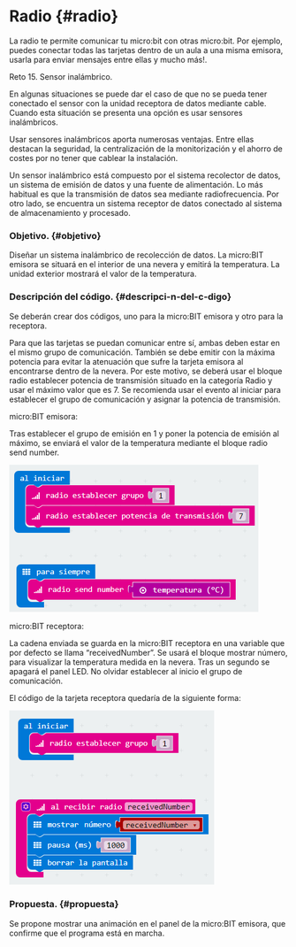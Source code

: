 # Radio {#radio}

La radio te permite comunicar tu micro:bit con otras micro:bit. Por ejemplo, puedes conectar todas las tarjetas dentro de un aula a una misma emisora, usarla para enviar mensajes entre ellas y mucho más!.

Reto 15\. Sensor inalámbrico.

En algunas situaciones se puede dar el caso de que no se pueda tener conectado el sensor con la unidad receptora de datos mediante cable. Cuando esta situación se presenta una opción es usar sensores inalámbricos.

Usar sensores inalámbricos aporta numerosas ventajas. Entre ellas destacan la seguridad, la centralización de la monitorización y el ahorro de costes por no tener que cablear la instalación.

Un sensor inalámbrico está compuesto por el sistema recolector de datos, un sistema de emisión de datos y una fuente de alimentación. Lo más habitual es que la transmisión de datos sea mediante radiofrecuencia. Por otro lado, se encuentra un sistema receptor de datos conectado al sistema de almacenamiento y procesado.

### Objetivo. {#objetivo}

Diseñar un sistema inalámbrico de recolección de datos. La micro:BIT emisora se situará en el interior de una nevera y emitirá la temperatura. La unidad exterior mostrará el valor de la temperatura.

### Descripción del código. {#descripci-n-del-c-digo}

Se deberán crear dos códigos, uno para la micro:BIT emisora y otro para la receptora.

Para que las tarjetas se puedan comunicar entre sí, ambas deben estar en el mismo grupo de comunicación. También se debe emitir con la máxima potencia para evitar la atenuación que sufre la tarjeta emisora al encontrarse dentro de la nevera. Por este motivo, se deberá usar el bloque radio establecer potencia de transmisión situado en la categoría Radio y usar el máximo valor que es 7\. Se recomienda usar el evento al iniciar para establecer el grupo de comunicación y asignar la potencia de transmisión.

micro:BIT emisora:

Tras establecer el grupo de emisión en 1 y poner la potencia de emisión al máximo, se enviará el valor de la temperatura mediante el bloque radio send number.

![](images/image3.png)

micro:BIT receptora:

La cadena enviada se guarda en la micro:BIT receptora en una variable que por defecto se llama “receivedNumber”. Se usará el bloque mostrar número, para visualizar la temperatura medida en la nevera. Tras un segundo se apagará el panel LED. No olvidar establecer al inicio el grupo de comunicación.

El código de la tarjeta receptora quedaría de la siguiente forma:

![](images/image4.png)

### Propuesta. {#propuesta}

Se propone mostrar una animación en el panel de la micro:BIT emisora, que confirme que el programa está en marcha.